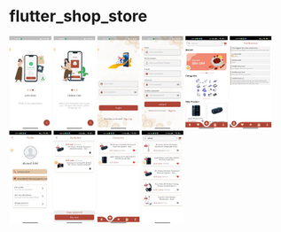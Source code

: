 # flutter_shop_store

<img src="ShopAppScreenShotes/onBoarding_1.jpeg" width="15%"></img>
<img src="ShopAppScreenShotes/onBoarding_2.jpeg" width="15%"></img>
<img src="ShopAppScreenShotes/login.jpeg" width="15%"></img>
<img src="ShopAppScreenShotes/register.jpeg" width="15%"></img>
<img src="ShopAppScreenShotes/home.jpeg" width="15%"></img>
<img src="ShopAppScreenShotes/notification.jpeg" width="15%"></img>
<img src="ShopAppScreenShotes/profile.jpeg" width="15%"></img>
<img src="ShopAppScreenShotes/basket.jpeg" width="15%"></img>
<img src="ShopAppScreenShotes/favourite.jpeg" width="15%"></img>
<img src="ShopAppScreenShotes/search.jpeg" width="15%"></img>




